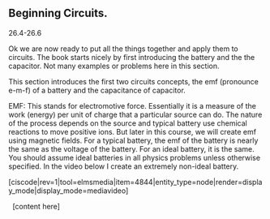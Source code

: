 ## Beginning Circuits. 

<stop-note title="Read Knight 4ed" icon="stopnoteicons:book-icon">
<span slot="message">26.4-26.6</span>
</stop-note>

Ok we are now ready to put all the things together and apply them to circuits. The book starts nicely by first introducing the battery and the the capacitor. Not many examples or problems here in this section. 

This section introduces the first two circuits concepts, the emf (pronounce e-m-f) of a battery and the capacitance of capacitor. 

<lrndesign-sidenote label="Definition" icon="bookmark" bg-color="#c2c2a3">
EMF: This stands for electromotive force. Essentially it is a measure of the work (energy) per unit of charge that a particular source can do. The nature of the process depends on the source and typical battery use chemical reactions to move positive ions. But later in this course, we will create emf using magnetic fields. For a typical battery, the emf of the battery is nearly the same as the voltage of the battery. For an ideal battery, it is the same. 
</lrndesign-sidenote>


<lrndesign-sidenote label="Instructor Note" icon="bookmark" bg-color="#c2e5f2">
You should assume ideal batteries in all physics problems unless otherwise specified.  In the video below I create an extremely non-ideal battery. 
</lrndesign-sidenote>


[ciscode|rev=1|tool=elmsmedia|item=4844|entity_type=node|render=display_mode|display_mode=mediavideo]


<lrndesign-sidenote label="Instructor Note" icon="bookmark" bg-color="#c2e5f2">
  [content here]
</lrndesign-sidenote>
